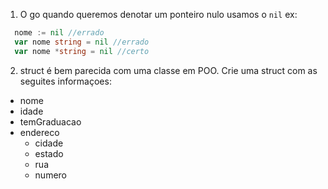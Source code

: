 1) O go quando queremos denotar um ponteiro nulo usamos o `nil`
ex: 
```go
  nome := nil //errado
  var nome string = nil //errado
  var nome *string = nil //certo
```

2) struct é bem parecida com uma classe em POO. Crie uma struct com as seguites
informaçoes:
- nome
- idade
- temGraduacao
- endereco
  - cidade
  - estado
  - rua
  - numero